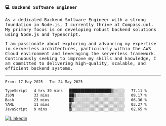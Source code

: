 
<samp>
  
#### 💻 Backend Software Engineer

As a dedicated Backend Software Engineer with a strong foundation in Node.js, I currently thrive at Compass.uol. My primary focus is on developing robust backend solutions using Node.js and TypeScript.

I am passionate about exploring and advancing my expertise in serverless architectures, particularly within the AWS Cloud environment and leveraging the serverless framework. Continuously seeking to improve my skills and knowledge, I am committed to delivering high-quality, scalable, and efficient backend systems.

---

<!--START_SECTION:waka-->

```txt
From: 17 May 2025 - To: 24 May 2025

TypeScript   4 hrs 39 mins   ███████████████████▒░░░░░   77.11 %
JSON         33 mins         ██▒░░░░░░░░░░░░░░░░░░░░░░   09.17 %
Bash         23 mins         █▓░░░░░░░░░░░░░░░░░░░░░░░   06.36 %
YAML         11 mins         ▓░░░░░░░░░░░░░░░░░░░░░░░░   03.27 %
JavaScript   9 mins          ▓░░░░░░░░░░░░░░░░░░░░░░░░   02.65 %
```

<!--END_SECTION:waka-->
  
</samp>

[![Linkedin](https://img.shields.io/badge/-Mateus%20Garcia-c080ff?style=flat-square&logo=Linkedin&logoColor=white&link=https://www.linkedin.com/in/mpgxc)](https://www.linkedin.com/in/mateusogarcia) 
